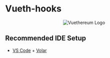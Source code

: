 # Vueth-hooks

<p align="center">
  <img src="https://raw.githubusercontent.com/matryx/vuethereum/master/static/logo-300x300.png" alt="Vuethereum Logo"/>
</p>

## Recommended IDE Setup

- [VS Code](https://code.visualstudio.com/) + [Volar](https://marketplace.visualstudio.com/items?itemName=Vue.volar)
